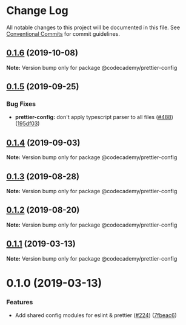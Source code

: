 # Change Log

All notable changes to this project will be documented in this file.
See [Conventional Commits](https://conventionalcommits.org) for commit guidelines.

## [0.1.6](http://github.com/Codecademy/client-modules/packages/prettier-config/compare/@codecademy/prettier-config@0.1.5...@codecademy/prettier-config@0.1.6) (2019-10-08)

**Note:** Version bump only for package @codecademy/prettier-config

## [0.1.5](http://github.com/Codecademy/client-modules/packages/prettier-config/compare/@codecademy/prettier-config@0.1.4...@codecademy/prettier-config@0.1.5) (2019-09-25)

### Bug Fixes

- **prettier-config:** don't apply typescript parser to all files ([#488](http://github.com/Codecademy/client-modules/packages/prettier-config/issues/488)) ([195df03](http://github.com/Codecademy/client-modules/packages/prettier-config/commit/195df03))

## [0.1.4](http://github.com/Codecademy/client-modules/packages/prettier-config/compare/@codecademy/prettier-config@0.1.1...@codecademy/prettier-config@0.1.4) (2019-09-03)

**Note:** Version bump only for package @codecademy/prettier-config

## [0.1.3](http://github.com/Codecademy/client-modules/packages/prettier-config/compare/@codecademy/prettier-config@0.1.1...@codecademy/prettier-config@0.1.3) (2019-08-28)

**Note:** Version bump only for package @codecademy/prettier-config

## [0.1.2](http://github.com/Codecademy/client-modules/packages/prettier-config/compare/@codecademy/prettier-config@0.1.1...@codecademy/prettier-config@0.1.2) (2019-08-20)

**Note:** Version bump only for package @codecademy/prettier-config

## [0.1.1](http://github.com/Codecademy/client-modules/packages/prettier-config/compare/@codecademy/prettier-config@0.1.0...@codecademy/prettier-config@0.1.1) (2019-03-13)

**Note:** Version bump only for package @codecademy/prettier-config

# 0.1.0 (2019-03-13)

### Features

- Add shared config modules for eslint & prettier ([#224](http://github.com/Codecademy/client-modules/packages/prettier-config/issues/224)) ([7fbeac6](http://github.com/Codecademy/client-modules/packages/prettier-config/commit/7fbeac6))
